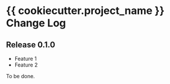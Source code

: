 # {{ cookiecutter.project_name }} Change Log

## Release 0.1.0

* Feature 1
* Feature 2

To be done.
